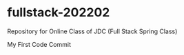 # fullstack-202202
Repository for Online Class of JDC (Full Stack Spring Class)

My First Code Commit
